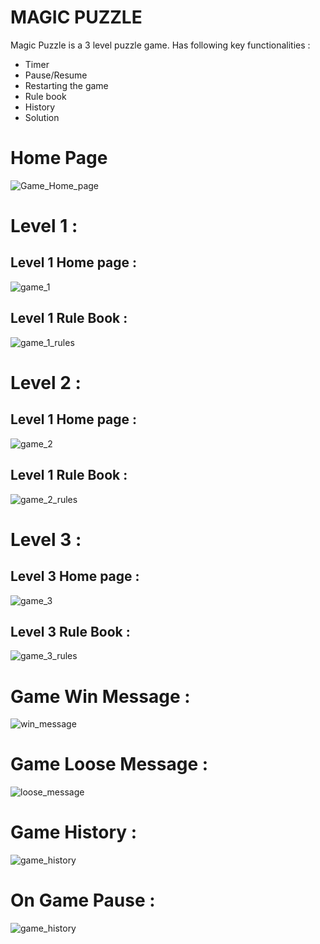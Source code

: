 # MAGIC PUZZLE 

Magic Puzzle is a 3 level puzzle game. Has following key functionalities :

- Timer
- Pause/Resume
- Restarting the game
- Rule book
- History
- Solution

# Home Page

![Game_Home_page](https://user-images.githubusercontent.com/91714626/193652862-d81dfe22-437e-4d5a-a35d-a4445f6d26f6.PNG)

# Level 1 :

## Level 1 Home page :

![game_1](https://user-images.githubusercontent.com/91714626/193655144-6bc011c9-d9c0-49fd-9bd3-32839e4e17c9.PNG)

## Level 1 Rule Book :

![game_1_rules](https://user-images.githubusercontent.com/91714626/193655493-866eca91-0cb0-4f18-9c0d-11616f518de2.PNG)

# Level 2 :

## Level 1 Home page :

![game_2](https://user-images.githubusercontent.com/91714626/193656837-79a9c06d-d0b5-483e-8b44-308365000c02.PNG)

## Level 1 Rule Book :

![game_2_rules](https://user-images.githubusercontent.com/91714626/193657418-9d132150-8f16-4297-8f83-2ac8b6d5ba72.PNG)

# Level 3 :

## Level 3 Home page :

![game_3](https://user-images.githubusercontent.com/91714626/193657945-719eaa4f-67c5-4e8c-b6ef-f01c4244a137.PNG)

## Level 3 Rule Book :

![game_3_rules](https://user-images.githubusercontent.com/91714626/193658021-dd1ade82-9801-4f8a-968b-fde786be7661.PNG)

# Game Win Message :

![win_message](https://user-images.githubusercontent.com/91714626/193660605-380fb8c4-153b-4625-aa43-ae7da47e8108.PNG)

# Game Loose Message :

![loose_message](https://user-images.githubusercontent.com/91714626/193660673-6cb9fbd6-7104-4b8a-afe6-56335047c201.PNG)

# Game History :

![game_history](https://user-images.githubusercontent.com/91714626/193678724-fd6f94ed-795c-49b9-aa89-a2c88a6c6eb2.PNG)

# On Game Pause :

![game_history](https://user-images.githubusercontent.com/91714626/193678724-fd6f94ed-795c-49b9-aa89-a2c88a6c6eb2.PNG)















